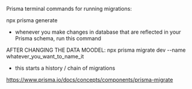 Prisma terminal commands for running migrations:

npx prisma generate
- whenever you make changes in database that are reflected in your Prisma schema, run this command

AFTER CHANGING THE DATA MOODEL:
npx prisma migrate dev --name whatever_you_want_to_name_it
- this starts a history / chain of migrations

https://www.prisma.io/docs/concepts/components/prisma-migrate
